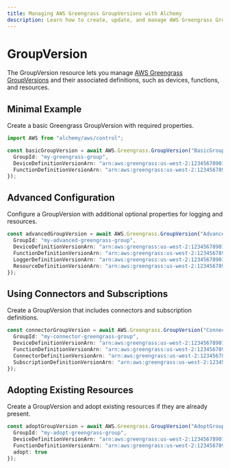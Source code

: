 ```yaml
---
title: Managing AWS Greengrass GroupVersions with Alchemy
description: Learn how to create, update, and manage AWS Greengrass GroupVersions using Alchemy Cloud Control.
---
```


# GroupVersion

The GroupVersion resource lets you manage [AWS Greengrass GroupVersions](https://docs.aws.amazon.com/greengrass/latest/userguide/) and their associated definitions, such as devices, functions, and resources.

## Minimal Example

Create a basic Greengrass GroupVersion with required properties.

```ts
import AWS from "alchemy/aws/control";

const basicGroupVersion = await AWS.Greengrass.GroupVersion("BasicGroupVersion", {
  GroupId: "my-greengrass-group",
  DeviceDefinitionVersionArn: "arn:aws:greengrass:us-west-2:123456789012:devicedef:my-device-def",
  FunctionDefinitionVersionArn: "arn:aws:greengrass:us-west-2:123456789012:functiondef:my-function-def"
});
```

## Advanced Configuration

Configure a GroupVersion with additional optional properties for logging and resources.

```ts
const advancedGroupVersion = await AWS.Greengrass.GroupVersion("AdvancedGroupVersion", {
  GroupId: "my-advanced-greengrass-group",
  DeviceDefinitionVersionArn: "arn:aws:greengrass:us-west-2:123456789012:devicedef:my-device-def",
  FunctionDefinitionVersionArn: "arn:aws:greengrass:us-west-2:123456789012:functiondef:my-function-def",
  LoggerDefinitionVersionArn: "arn:aws:greengrass:us-west-2:123456789012:loggerdef:my-logger-def",
  ResourceDefinitionVersionArn: "arn:aws:greengrass:us-west-2:123456789012:resourcedef:my-resource-def"
});
```

## Using Connectors and Subscriptions

Create a GroupVersion that includes connectors and subscription definitions.

```ts
const connectorGroupVersion = await AWS.Greengrass.GroupVersion("ConnectorGroupVersion", {
  GroupId: "my-connector-greengrass-group",
  DeviceDefinitionVersionArn: "arn:aws:greengrass:us-west-2:123456789012:devicedef:my-device-def",
  FunctionDefinitionVersionArn: "arn:aws:greengrass:us-west-2:123456789012:functiondef:my-function-def",
  ConnectorDefinitionVersionArn: "arn:aws:greengrass:us-west-2:123456789012:connectordef:my-connector-def",
  SubscriptionDefinitionVersionArn: "arn:aws:greengrass:us-west-2:123456789012:subscriptiondef:my-subscription-def"
});
```

## Adopting Existing Resources

Create a GroupVersion and adopt existing resources if they are already present.

```ts
const adoptGroupVersion = await AWS.Greengrass.GroupVersion("AdoptGroupVersion", {
  GroupId: "my-adopt-greengrass-group",
  DeviceDefinitionVersionArn: "arn:aws:greengrass:us-west-2:123456789012:devicedef:my-device-def",
  FunctionDefinitionVersionArn: "arn:aws:greengrass:us-west-2:123456789012:functiondef:my-function-def",
  adopt: true
});
```